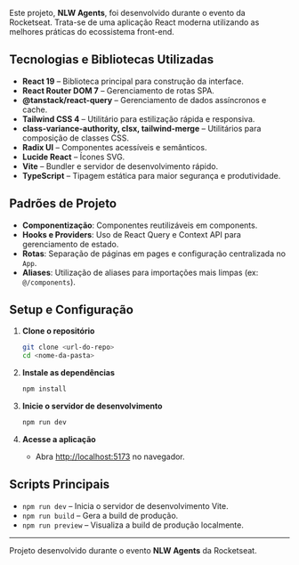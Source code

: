 Este projeto, **NLW Agents**, foi desenvolvido durante o evento da Rocketseat. Trata-se de uma aplicação React moderna utilizando as melhores práticas do ecossistema front-end.

## Tecnologias e Bibliotecas Utilizadas

- **React 19** – Biblioteca principal para construção da interface.
- **React Router DOM 7** – Gerenciamento de rotas SPA.
- **@tanstack/react-query** – Gerenciamento de dados assíncronos e cache.
- **Tailwind CSS 4** – Utilitário para estilização rápida e responsiva.
- **class-variance-authority, clsx, tailwind-merge** – Utilitários para composição de classes CSS.
- **Radix UI** – Componentes acessíveis e semânticos.
- **Lucide React** – Ícones SVG.
- **Vite** – Bundler e servidor de desenvolvimento rápido.
- **TypeScript** – Tipagem estática para maior segurança e produtividade.

## Padrões de Projeto

- **Componentização**: Componentes reutilizáveis em components.
- **Hooks e Providers**: Uso de React Query e Context API para gerenciamento de estado.
- **Rotas**: Separação de páginas em pages e configuração centralizada no `App`.
- **Aliases**: Utilização de aliases para importações mais limpas (ex: `@/components`).

## Setup e Configuração

1. **Clone o repositório**
   ```sh
   git clone <url-do-repo>
   cd <nome-da-pasta>
   ```

2. **Instale as dependências**
   ```sh
   npm install
   ```

3. **Inicie o servidor de desenvolvimento**
   ```sh
   npm run dev
   ```

4. **Acesse a aplicação**
   - Abra [http://localhost:5173](http://localhost:5173) no navegador.

## Scripts Principais

- `npm run dev` – Inicia o servidor de desenvolvimento Vite.
- `npm run build` – Gera a build de produção.
- `npm run preview` – Visualiza a build de produção localmente.

---

Projeto desenvolvido durante o evento **NLW Agents** da Rocketseat.